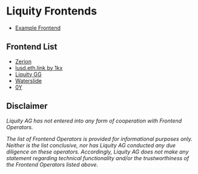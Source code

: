 # Liquity Frontends
- [Example Frontend](frontends/example.md)

## Frontend List
- [Zerion](frontends/zeriod.md)
- [lusd.eth.link by 1kx](frontends/lusd.eth.link.md)
- [Liquity GG](frontends/liquitygg.md)
- [Waterslide](frontends/waterslide.md) 
- [0Y](frontends/0Y.md) 

## Disclaimer 
*Liquity AG has not entered into any form of cooperation with Frontend Operators.*

*The list of Frontend Operators is provided for informational purposes only. Neither is the list conclusive, nor has Liquity AG conducted any due diligence on these operators. Accordingly, Liquity AG does not make any statement regarding technical functionality and/or the trustworthiness of the Frontend Operators listed above.*
